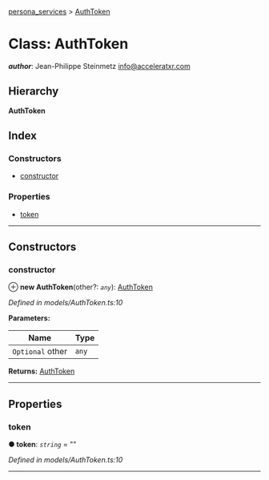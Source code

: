 [persona_services](../README.md) > [AuthToken](../classes/authtoken.md)

# Class: AuthToken

*__author__*: Jean-Philippe Steinmetz [info@acceleratxr.com](mailto:info@acceleratxr.com)

## Hierarchy

**AuthToken**

## Index

### Constructors

* [constructor](authtoken.md#constructor)

### Properties

* [token](authtoken.md#token)

---

## Constructors

<a id="constructor"></a>

###  constructor

⊕ **new AuthToken**(other?: *`any`*): [AuthToken](authtoken.md)

*Defined in models/AuthToken.ts:10*

**Parameters:**

| Name | Type |
| ------ | ------ |
| `Optional` other | `any` |

**Returns:** [AuthToken](authtoken.md)

___

## Properties

<a id="token"></a>

###  token

**● token**: *`string`* = ""

*Defined in models/AuthToken.ts:10*

___

